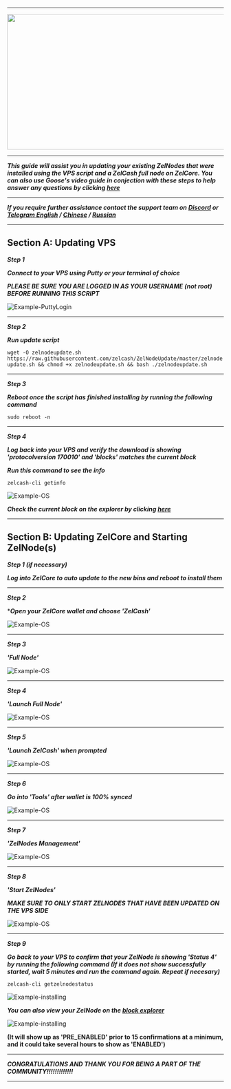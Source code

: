 ***

<p align="center">
  <img width="860" height="315" src="https://imgur.com/tQQkMPn.png/860/315">
</p>

***

***This guide will assist you in updating your existing ZelNodes that were installed using the VPS script and a ZelCash full node on ZelCore.  You can also use Goose's video guide in conjection with these steps to help answer any questions by clicking [here](https://www.youtube.com/watch?v=NNWgBzEl_TI)***

***

***If you require further assistance contact the support team on [Discord](https://discord.gg/szN9yZ) or [Telegram English](http://t.me/zelcash) / [Chinese](http://t.me/zelcashcn) / [Russian](http://t.me/zelcashru)***

***

## Section A: Updating VPS
***Step 1***

***Connect to your VPS using Putty or your terminal of choice***

***PLEASE BE SURE YOU ARE LOGGED IN AS YOUR USERNAME (not root) BEFORE RUNNING THIS SCRIPT***

![Example-PuttyLogin](https://imgur.com/gMkd6fs.png)

***

***Step 2***

***Run update script***

`wget -O zelnodeupdate.sh https://raw.githubusercontent.com/zelcash/ZelNodeUpdate/master/zelnodeupdate.sh && chmod +x zelnodeupdate.sh && bash ./zelnodeupdate.sh`

***

***Step 3***

***Reboot once the script has finished installing by running the following command***

`sudo reboot -n`

***

***Step 4***

***Log back into your VPS and verify the download is showing 'protocolversion 170010' and 'blocks' matches the current block***

***Run this command to see the info***

`zelcash-cli getinfo`

![Example-OS](https://imgur.com/PLxhNBy.png)

***Check the current block on the explorer by clicking [here](https://explorer.zel.cash/blocks)***

***

## Section B: Updating ZelCore and Starting ZelNode(s)
***Step 1 (if necessary)***

***Log into ZelCore to auto update to the new bins and reboot to install them***

***

***Step 2***

****Open your ZelCore wallet and choose 'ZelCash'***

![Example-OS](https://imgur.com/9WrruJR.png)

***

***Step 3***

***'Full Node'***

![Example-OS](https://imgur.com/CXLLEth.png)

***

***Step 4***

***'Launch Full Node'***

![Example-OS](https://imgur.com/EvEj6H2.png)

***

***Step 5***

***'Launch ZelCash' when prompted*** 

![Example-OS](https://imgur.com/PbIIEt9.png)

***

***Step 6***

***Go into 'Tools' after wallet is 100% synced***

![Example-OS](https://imgur.com/uvqjVZ6.png)

***

***Step 7***

***'ZelNodes Management'***

![Example-OS](https://imgur.com/uvqjVZ6.png)

***

***Step 8***

***'Start ZelNodes'***

***MAKE SURE TO ONLY START ZELNODES THAT HAVE BEEN UPDATED ON THE VPS SIDE***

![Example-OS](https://imgur.com/mejUwOs.png)

***

***Step 9***

***Go back to your VPS to confirm that your ZelNode is showing 'Status 4' by running the following command (If it does not show successfully started, wait 5 minutes and run the command again. Repeat if necesary)***

`zelcash-cli getzelnodestatus`

![Example-installing](https://imgur.com/nj76J7D.png)

***You can also view your ZelNode on the [block explorer](https://explorer.zel.cash/zelnodes)***

![Example-installing](https://imgur.com/SkGqa6D.png)

**(It will show up as 'PRE_ENABLED' prior to 15 confirmations at a minimum, and it could take several hours to show as 'ENABLED')**

***

***CONGRATULATIONS AND THANK YOU FOR BEING A PART OF THE COMMUNITY!!!!!!!!!!!!!***

***





